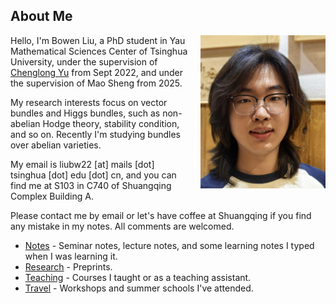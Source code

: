 
## About Me

<div style="float: right; margin-left: 20px; margin-bottom: 20px;">
  <img src="/img/photo.jpg" alt="Bowen Liu" style="width: 200px; max-width: 100%;">
</div>

Hello, I'm Bowen Liu, a PhD student in Yau Mathematical Sciences Center of Tsinghua University, under the supervision of [Chenglong Yu](https://chenglongyu.github.io/) from Sept 2022, and under the supervision of Mao Sheng from 2025. 

My research interests focus on vector bundles and Higgs bundles, such as non-abelian Hodge theory, stability condition, and so on. Recently I'm studying bundles over abelian varieties.

My email is liubw22 [at] mails [dot] tsinghua [dot] edu [dot] cn, and you can find me at S103 in C740 of Shuangqing Complex Building A. 

Please contact me by email or let's have coffee at Shuangqing if you find any mistake in my notes. All comments are welcomed.

* [Notes](/notes.md) - Seminar notes, lecture notes, and some learning notes I typed when I was learning it.
* [Research](/preprints.md) - Preprints.
* [Teaching](/teaching.md) - Courses I taught or as a teaching assistant.
* [Travel](/travel.md) - Workshops and summer schools I've attended.
